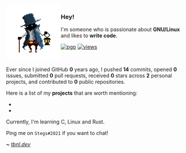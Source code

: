 <img align="left" src="https://raw.githubusercontent.com/enestbnli/enestbnli/master/tbnli_small.png">

### Hey!

I'm someone who is passionate about **GNU/Linux** and likes to **write code**.

[![pgp](https://img.shields.io/badge/pgp-0xF83424824B3E4B90-313131?style=flat&labelColor=545454&color=313131)](https://github.com/enestbnli.gpg) [![views](https://komarev.com/ghpvc/?username=enestbnli&style=flat&color=313131&label=views)](https://github.com/enestbnli)

<br>

Ever since I joined GitHub **0** years ago, I pushed **14** commits, opened **0** issues, submitted **0** pull requests, received **0** stars across **2** personal projects, and contributed to **0** public repositories.

Here is a list of my **projects** that are worth mentioning:

-
-

Currently, I'm learning C, Linux and Rust.

Ping me on `Stegs#2021` if you want to chat!

**~** [_tbnl.dev_](https://tbnl.dev/)